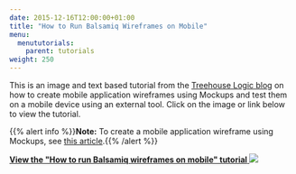 ```yaml
---
date: 2015-12-16T12:00:00+01:00
title: "How to Run Balsamiq Wireframes on Mobile"
menu:
  menututorials:
    parent: tutorials
weight: 250
---
```


This is an image and text based tutorial from the [Treehouse Logic blog](http://treehouselogic.wordpress.com/) on how to create mobile application wireframes using Mockups and test them on a mobile device using an external tool. Click on the image or link below to view the tutorial.

{{% alert info %}}**Note:** To create a mobile application wireframe using Mockups, see [this article](/tutorials/mobileappcreate).{{% /alert %}}

[**View the "How to run Balsamiq wireframes on mobile" tutorial**
![](http://treehouselogic.files.wordpress.com/2013/10/balsamiq-onmobile.jpg?w=450&h=600)](http://treehouselogic.wordpress.com/2013/10/03/how-to-run-balsamiq-wireframes-on-mobile/)
